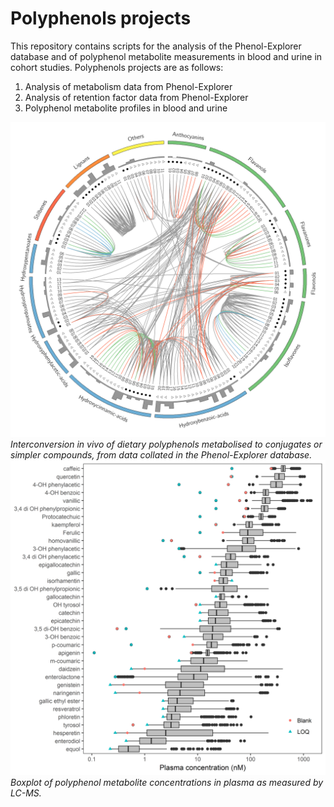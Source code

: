 # Polyphenols projects
This repository contains scripts for the analysis of the Phenol-Explorer database and of polyphenol metabolite measurements in blood and urine in cohort studies.
Polyphenols projects are as follows:

1. Analysis of metabolism data from Phenol-Explorer
2. Analysis of retention factor data from Phenol-Explorer
3. Polyphenol metabolite profiles in blood and urine

![](circos.png)
_Interconversion in vivo of dietary polyphenols metabolised to conjugates or simpler compounds, from data collated in the *Phenol-Explorer* database._ 
![](Boxplot_plasma.png)
_Boxplot of polyphenol metabolite concentrations in plasma as measured by LC-MS._
